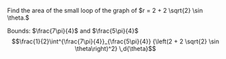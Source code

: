 Find the area of the small loop of the graph of $r = 2 + 2 \sqrt{2} \sin \theta.$

Bounds: $\frac{7\pi}{4}$ and $\frac{5\pi}{4}$
$$\frac{1}{2}\int^{\frac{7\pi}{4}}_{\frac{5\pi}{4}} {\left(2 + 2 \sqrt{2} \sin \theta\right)^2} \,d{\theta}$$
